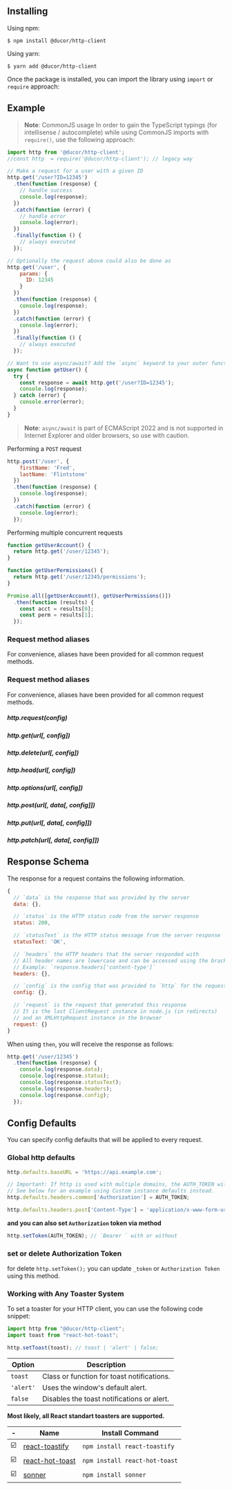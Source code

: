 
## Installing

Using npm:
```
$ npm install @ducor/http-client
```

Using yarn:
```
$ yarn add @ducor/http-client
```

Once the package is installed, you can import the library using `import` or `require` approach:

## Example

> **Note**: CommonJS usage   In order to gain the TypeScript typings (for intellisense / autocomplete) while using CommonJS imports with
> `require()`, use the following approach:

```js
import http from '@ducor/http-client';
//const http  = require('@ducor/http-client'); // legacy way

// Make a request for a user with a given ID
http.get('/user?ID=12345')
  .then(function (response) {
    // handle success
    console.log(response);
  })
  .catch(function (error) {
    // handle error
    console.log(error);
  })
  .finally(function () {
    // always executed
  });

// Optionally the request above could also be done as
http.get('/user', {
    params: {
      ID: 12345
    }
  })
  .then(function (response) {
    console.log(response);
  })
  .catch(function (error) {
    console.log(error);
  })
  .finally(function () {
    // always executed
  });

// Want to use async/await? Add the `async` keyword to your outer function/method.
async function getUser() {
  try {
    const response = await http.get('/user?ID=12345');
    console.log(response);
  } catch (error) {
    console.error(error);
  }
}
```

> **Note**: `async/await` is part of ECMAScript 2022 and is not supported in Internet Explorer and older browsers, so use with
> caution.

Performing a `POST` request
```js
http.post('/user', {
    firstName: 'Fred',
    lastName: 'Flintstone'
  })
  .then(function (response) {
    console.log(response);
  })
  .catch(function (error) {
    console.log(error);
  });
 ```

Performing multiple concurrent requests

```js
function getUserAccount() {
  return http.get('/user/12345');
}

function getUserPermissions() {
  return http.get('/user/12345/permissions');
}

Promise.all([getUserAccount(), getUserPermissions()])
  .then(function (results) {
    const acct = results[0];
    const perm = results[1];
  });
 ```

### Request method aliases

For convenience, aliases have been provided for all common request methods.

### Request method aliases

For convenience, aliases have been provided for all common request methods.

##### http.request(config)
##### http.get(url[, config])
##### http.delete(url[, config])
##### http.head(url[, config])
##### http.options(url[, config])
##### http.post(url[, data[, config]])
##### http.put(url[, data[, config]])
##### http.patch(url[, data[, config]])


## Response Schema

The response for a request contains the following information.

```js
{
  // `data` is the response that was provided by the server
  data: {},

  // `status` is the HTTP status code from the server response
  status: 200,

  // `statusText` is the HTTP status message from the server response
  statusText: 'OK',

  // `headers` the HTTP headers that the server responded with
  // All header names are lowercase and can be accessed using the bracket notation.
  // Example: `response.headers['content-type']`
  headers: {},

  // `config` is the config that was provided to `http` for the request
  config: {},

  // `request` is the request that generated this response
  // It is the last ClientRequest instance in node.js (in redirects)
  // and an XMLHttpRequest instance in the browser
  request: {}
}
```

When using `then`, you will receive the response as follows:

```js
http.get('/user/12345')
  .then(function (response) {
    console.log(response.data);
    console.log(response.status);
    console.log(response.statusText);
    console.log(response.headers);
    console.log(response.config);
  });
```
## Config Defaults

You can specify config defaults that will be applied to every request.

### Global http defaults

```js
http.defaults.baseURL = 'https://api.example.com';

// Important: If http is used with multiple domains, the AUTH_TOKEN will be sent to all of them.
// See below for an example using Custom instance defaults instead.
http.defaults.headers.common['Authorization'] = AUTH_TOKEN;

http.defaults.headers.post['Content-Type'] = 'application/x-www-form-urlencoded';
```

**and you can also set `Authorization` token via method**

```js
http.setToken(AUTH_TOKEN); // `Bearer ` with or without
```

### set or delete Authorization Token

for delete `http.setToken();`
you can update `_token` or `Authorization Token` using this method.

### Working with Any Toaster System

To set a toaster for your HTTP client, you can use the following code snippet:

```js
import http from "@ducor/http-client";
import toast from "react-hot-toast";

http.setToast(toast); // toast | 'alert' | false;
```

| Option                      | Description                                 |
|-----------------------------|---------------------------------------------|
| `toast`                     | Class or function for toast notifications.  |
| `'alert'`                   | Uses the window's default alert.            |
| `false`                     | Disables the toast notifications or alert.  |


**Most likely, all React standart toasters are supported.**

|  -  | Name                                                                 | Install Command           |
|-----|----------------------------------------------------------------------|---------------------------|
| ☑️ | [react-toastify](https://github.com/fkhadra/react-toastify)           | `npm install react-toastify` |
| ☑️ | [react-hot-toast](https://github.com/timolins/react-hot-toast)        | `npm install react-hot-toast` |
| ☑️ | [sonner](https://github.com/emilkowalski/sonner)                      | `npm install sonner` |
